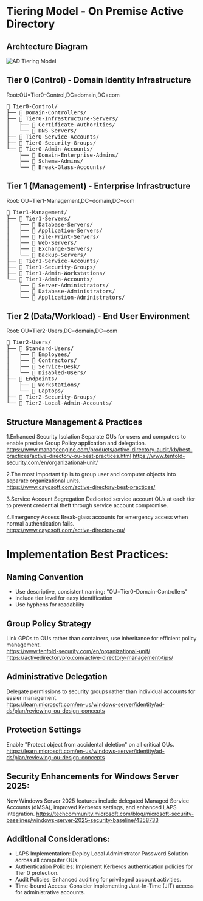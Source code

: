 # Tiering Model - On Premise Active Directory

## Archtecture Diagram
![AD Tiering Model](./Images/AD-Tiering-Structure.png)

## Tier 0 (Control) - Domain Identity Infrastructure

Root:OU=Tier0-Control,DC=domain,DC=com
<pre>
📁 Tier0-Control/
├── 📁 Domain-Controllers/
├── 📁 Tier0-Infrastructure-Servers/
│   ├── 📁 Certificate-Authorities/
│   └── 📁 DNS-Servers/
├── 📁 Tier0-Service-Accounts/
├── 📁 Tier0-Security-Groups/
└── 📁 Tier0-Admin-Accounts/
    ├── 📁 Domain-Enterprise-Admins/
    ├── 📁 Schema-Admins/
    └── 📁 Break-Glass-Accounts/
</pre>

## Tier 1 (Management) - Enterprise Infrastructure

Root: OU=Tier1-Management,DC=domain,DC=com
<pre>
📁 Tier1-Management/
├── 📁 Tier1-Servers/
│   ├── 📁 Database-Servers/
│   ├── 📁 Application-Servers/
│   ├── 📁 File-Print-Servers/
│   ├── 📁 Web-Servers/
│   ├── 📁 Exchange-Servers/
│   └── 📁 Backup-Servers/
├── 📁 Tier1-Service-Accounts/
├── 📁 Tier1-Security-Groups/
├── 📁 Tier1-Admin-Workstations/
└── 📁 Tier1-Admin-Accounts/
    ├── 📁 Server-Administrators/
    ├── 📁 Database-Administrators/
    └── 📁 Application-Administrators/
</pre>

## Tier 2 (Data/Workload) - End User Environment

Root: OU=Tier2-Users,DC=domain,DC=com
<pre>
📁 Tier2-Users/
├── 📁 Standard-Users/
│   ├── 📁 Employees/
│   ├── 📁 Contractors/
│   ├── 📁 Service-Desk/
│   └── 📁 Disabled-Users/
├── 📁 Endpoints/
│   ├── 📁 Workstations/
│   └── 📁 Laptops/
├── 📁 Tier2-Security-Groups/
└── 📁 Tier2-Local-Admin-Accounts/
</pre>


## Structure Management & Practices

1.Enhanced Security Isolation
Separate OUs for users and computers to enable precise Group Policy application and delegation.
https://www.manageengine.com/products/active-directory-audit/kb/best-practices/active-directory-ou-best-practices.html
https://www.tenfold-security.com/en/organizational-unit/

2.The most important tip is to group user and computer objects into separate organizational units.         
https://www.cayosoft.com/active-directory-best-practices/

3.Service Account Segregation
Dedicated service account OUs at each tier to prevent credential theft through service account compromise.

4.Emergency Access
Break-glass accounts for emergency access when normal authentication fails.         
https://www.cayosoft.com/active-directory-ou/

# Implementation Best Practices:

## Naming Convention
- Use descriptive, consistent naming: "OU=Tier0-Domain-Controllers"
- Include tier level for easy identification
- Use hyphens for readability

## Group Policy Strategy
Link GPOs to OUs rather than containers, use inheritance for efficient policy management.         
https://www.tenfold-security.com/en/organizational-unit/
https://activedirectorypro.com/active-directory-management-tips/

## Administrative Delegation
Delegate permissions to security groups rather than individual accounts for easier management.         
https://learn.microsoft.com/en-us/windows-server/identity/ad-ds/plan/reviewing-ou-design-concepts

## Protection Settings
Enable "Protect object from accidental deletion" on all critical OUs.                           
https://learn.microsoft.com/en-us/windows-server/identity/ad-ds/plan/reviewing-ou-design-concepts

## Security Enhancements for Windows Server 2025:
New Windows Server 2025 features include delegated Managed Service Accounts (dMSA), improved Kerberos settings, and enhanced LAPS integration.
https://techcommunity.microsoft.com/blog/microsoft-security-baselines/windows-server-2025-security-baseline/4358733

## Additional Considerations:

- LAPS Implementation: Deploy Local Administrator Password Solution across all computer OUs.
- Authentication Policies: Implement Kerberos authentication policies for Tier 0 protection.
- Audit Policies: Enhanced auditing for privileged account activities.
- Time-bound Access: Consider implementing Just-In-Time (JIT) access for administrative accounts.

